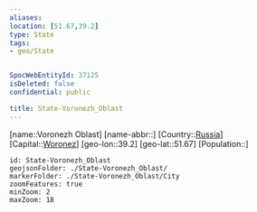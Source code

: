 ```yaml
---
aliases: 
location: [51.67,39.2]
type: State
tags:
- geo/State


SpocWebEntityId: 37125
isDeleted: false
confidential: public

title: State-Voronezh_Oblast
---
```

[name::Voronezh Oblast]
[name-abbr::]
[Country::[Russia](geo/Continent/Europe/Russia.md)]
[Capital::[Woronez](geo/Continent/Europe/Russia/City/Woronez.md)]
[geo-lon::39.2]
[geo-lat::51.67]
[Population::]



```leaflet
id: State-Voronezh_Oblast
geojsonFolder: ./State-Voronezh_Oblast/
markerFolder: ./State-Voronezh_Oblast/City
zoomFeatures: true 
minZoom: 2 
maxZoom: 18
```


